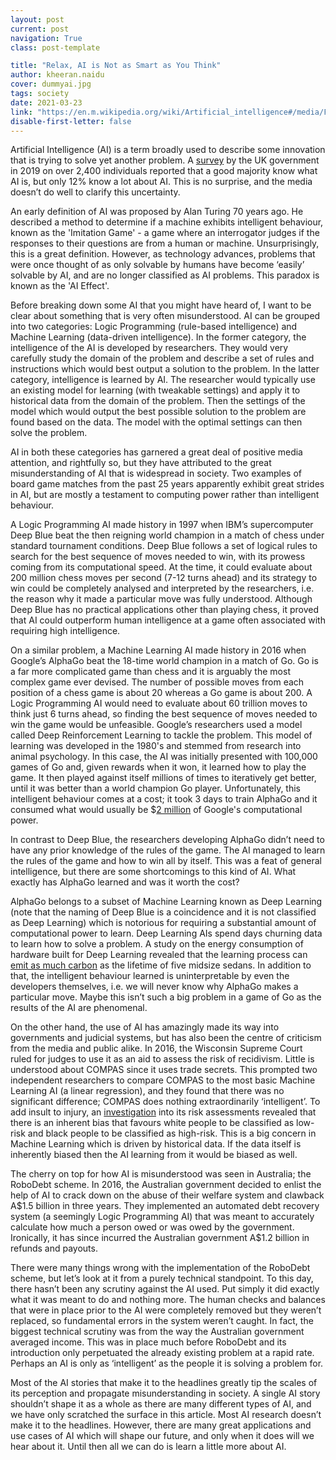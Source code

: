 ```yaml
---
layout: post
current: post
navigation: True
class: post-template

title: "Relax, AI is Not as Smart as You Think"
author: kheeran.naidu
cover: dummyai.jpg
tags: society
date: 2021-03-23
link: "https://en.m.wikipedia.org/wiki/Artificial_intelligence#/media/File:Kismet_robot_at_MIT_Museum.jpg"
disable-first-letter: false
---
```

<p>Artificial Intelligence (AI) is a term broadly used to describe some innovation that is trying to solve yet another problem. A <a href="https://www.gov.uk/government/publications/artificial-intelligence-public-awareness-survey" rel="noopener noreferrer" target="_blank" >survey</a> by the UK government in 2019 on over 2,400 individuals reported that a good majority know what AI is, but only 12% know a lot about AI. This is no surprise, and the media doesn’t do well to clarify this uncertainty.</p><p>An early definition of AI was proposed by Alan Turing 70 years ago. He described a method to determine if a machine exhibits intelligent behaviour, known as the 'Imitation Game' - a game where an interrogator judges if the responses to their questions are from a human or machine. Unsurprisingly, this is a great definition. However, as technology advances, problems that were once thought of as only solvable by humans have become ‘easily’ solvable by AI, and are no longer classified as AI problems. This paradox is known as the 'AI Effect'.</p><p>Before breaking down some AI that you might have heard of, I want to be clear about something that is very often misunderstood. AI can be grouped into two categories: Logic Programming<em > </em>(rule-based intelligence) and Machine Learning<em > </em>(data-driven intelligence). In the former category, the intelligence of the AI is developed by researchers. They would very carefully study the domain of the problem and describe a set of rules and instructions which would best output a solution to the problem. In the latter category, intelligence is learned by AI. The researcher would typically use an existing model for learning (with tweakable settings) and apply it to historical data from the domain of the problem. Then the settings of the model which would output the best possible solution to the problem are found based on the data. The model with the optimal settings can then solve the problem.</p><p>AI in both these categories has garnered a great deal of positive media attention, and rightfully so, but they have attributed to the great misunderstanding of AI that is widespread in society. Two examples of board game matches from the past 25 years apparently exhibit great strides in AI, but are mostly a testament to computing power rather than intelligent behaviour.</p><p>A Logic Programming AI made history in 1997 when IBM’s supercomputer Deep Blue beat the then reigning world champion in a match of chess under standard tournament conditions. Deep Blue follows a set of logical rules to search for the best sequence of moves needed to win, with its prowess coming from its computational speed. At the time, it could evaluate about 200 million chess moves per second (7-12 turns ahead) and its strategy to win could be completely analysed and interpreted by the researchers, i.e. the reason why it made a particular move was fully understood. Although Deep Blue has no practical applications other than playing chess, it proved that AI could outperform human intelligence at a game often associated with requiring high intelligence.</p><p>On a similar problem, a Machine Learning AI made history in 2016 when Google’s AlphaGo beat the 18-time world champion in a match of Go. Go is a far more complicated game than chess and it is arguably the most complex game ever devised. The number of possible moves from each position of a chess game is about 20 whereas a Go game is about 200. A Logic Programming AI would need to evaluate about 60 trillion moves to think just 6 turns ahead, so finding the best sequence of moves needed to win the game would be unfeasible. Google’s researchers used a model called Deep Reinforcement Learning to tackle the problem. This model of learning was developed in the 1980's and stemmed from research into animal psychology. In this case, the AI was initially presented with 100,000 games of Go and, given rewards when it won, it learned how to play the game. It then played against itself millions of times to iteratively get better, until it was better than a world champion Go player. Unfortunately, this intelligent behaviour comes at a cost; it took 3 days to train AlphaGo and it consumed what would usually be $<a href="https://keplerlounge.com/artificial/intelligence/2019/03/24/alpha-go-zero.html" rel="noopener noreferrer" target="_blank" >2 million</a> of Google's computational power.</p><p>In contrast to Deep Blue, the researchers developing AlphaGo didn’t need to have any prior knowledge of the rules of the game. The AI managed to learn the rules of the game and how to win all by itself. This was a feat of general intelligence, but there are some shortcomings to this kind of AI. What exactly has AlphaGo learned and was it worth the cost?&nbsp;</p><p>AlphaGo belongs to a subset of Machine Learning known as Deep Learning (note that the naming of Deep Blue is a coincidence and it is not classified as Deep Learning) which is notorious for requiring a substantial amount of computational power to learn. Deep Learning AIs spend days churning data to learn how to solve a problem. A study on the energy consumption of hardware built for Deep Learning revealed that the learning process can <a href="https://arxiv.org/abs/1906.02243" rel="noopener noreferrer" target="_blank" >emit as much carbon</a> as the lifetime of five midsize sedans. In addition to that, the intelligent behaviour learned is uninterpretable by even the developers themselves, i.e. we will never know why AlphaGo makes a particular move. Maybe this isn’t such a big problem in a game of Go as the results of the AI are phenomenal.</p><p>On the other hand, the use of AI has amazingly made its way into governments and judicial systems, but has also been the centre of criticism from the media and public alike. In 2016, the Wisconsin Supreme Court ruled for judges to use it as an aid to assess the risk of recidivism. Little is understood about COMPAS since it uses trade secrets. This prompted two independent researchers to compare COMPAS to the most basic Machine Learning AI (a linear regression), and they found that there was no significant difference; COMPAS does nothing extraordinarily ‘intelligent’. To add insult to injury, an <a href="https://www.propublica.org/article/how-we-analyzed-the-compas-recidivism-algorithm" rel="noopener noreferrer" target="_blank" >investigation</a> into its risk assessments revealed that there is an inherent bias that favours white people to be classified as low-risk and black people to be classified as high-risk. This is a big concern in Machine Learning which is driven by historical data. If the data itself is inherently biased then the AI learning from it would be biased as well.</p><p>The cherry on top for how AI is misunderstood was seen in Australia; the RoboDebt scheme. In 2016, the Australian government decided to enlist the help of AI to crack down on the abuse of their welfare system and clawback A$1.5 billion in three years. They implemented an automated debt recovery system (a seemingly Logic Programming AI) that was meant to accurately calculate how much a person owed or was owed by the government. Ironically, it has since incurred the Australian government A$1.2 billion in refunds and payouts.&nbsp;</p><p>There were many things wrong with the implementation of the RoboDebt scheme, but let’s look at it from a purely technical standpoint. To this day, there hasn’t been any scrutiny against the AI used. Put simply it did exactly what it was meant to do and nothing more. The human checks and balances that were in place prior to the AI were completely removed but they weren’t replaced, so fundamental errors in the system weren’t caught. In fact, the biggest technical scrutiny was from the way the Australian government averaged income. This was in place much before RoboDebt and its introduction only perpetuated the already existing problem at a rapid rate. Perhaps an AI is only as ‘intelligent’ as the people it is solving a problem for.</p><p>Most of the AI stories that make it to the headlines greatly tip the scales of its perception and propagate misunderstanding in society. A single AI story shouldn’t shape it as a whole as there are many different types of AI, and we have only scratched the surface in this article. Most AI research doesn’t make it to the headlines. However, there are many great applications and use cases of AI which will shape our future, and only when it does will we hear about it. Until then all we can do is learn a little more about AI.</p>
